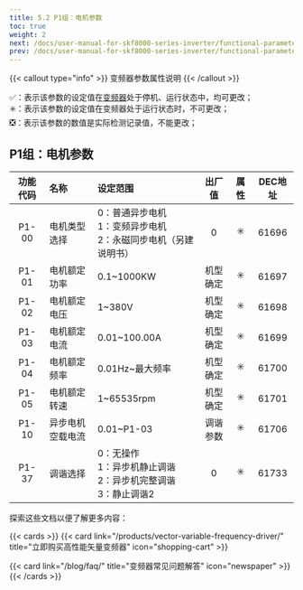 ```yaml
---
title: 5.2 P1组：电机参数
toc: true
weight: 2
next: /docs/user-manual-for-skf8000-series-inverter/functional-parameter-table/vector-parameter/
prev: /docs/user-manual-for-skf8000-series-inverter/functional-parameter-table/basic-parameters/
---
```

{{< callout type="info" >}}
  变频器参数属性说明
{{< /callout >}}

✅：表示该参数的设定值在[变频器](/products/vector-variable-frequency-driver/)处于停机、运行状态中，均可更改；  
✳️：表示该参数的设定值在变频器处于运行状态时，不可更改；  
❎：表示该参数的数值是实际检测记录值，不能更改；

## P1组：电机参数

|  功能代码|    名称  | 设定范围 | 出厂值 |属性 | DEC地址 |
| :----: |    :----   | :----   | :----:   | :----:   | :----:   |
|  P1-00|    电机类型选择  | 0：普通异步电机</br>1：变频异步电机</br>2：永磁同步电机（另建说明书） |0| ✳️ | 61696 |
|  P1-01|    电机额定功率  | 0.1~1000KW |机型确定 | ✳️ | 61697 |
|  P1-02|    电机额定电压  | 1~380V |机型确定 | ✳️ | 61698 |
|  P1-03|    电机额定电流  | 0.01~100.00A |机型确定 | ✳️ | 61699 |
|  P1-04|    电机额定频率  | 0.01Hz~最大频率 |机型确定 | ✳️ | 61700 |
|  P1-05|    电机额定转速  | 1~65535rpm |机型确定 | ✳️ | 61701 |
|  P1-10|    异步电机空载电流  | 0.01~P1-03 |调谐参数 | ✳️ | 61706 |
|  P1-37|    调谐选择  | 0：无操作</br>1：异步机静止调谐</br>2：异步机完整调谐</br>3：静止调谐2 |0 | ✳️ | 61733 |



探索这些文档以便了解更多内容：

{{< cards >}}
  {{< card link="/products/vector-variable-frequency-driver/" title="立即购买高性能矢量变频器" icon="shopping-cart" >}}

  {{< card link="/blog/faq/" title="变频器常见问题解答" icon="newspaper" >}}
{{< /cards >}}	
